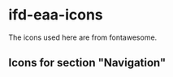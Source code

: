 <style>
</style>
# ifd-eaa-icons

The icons used here are from fontawesome.

## Icons for section "Navigation"

